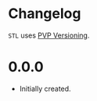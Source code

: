 # Changelog

`STL` uses [PVP Versioning][1].


0.0.0
=====

* Initially created.

[1]: https://pvp.haskell.org
